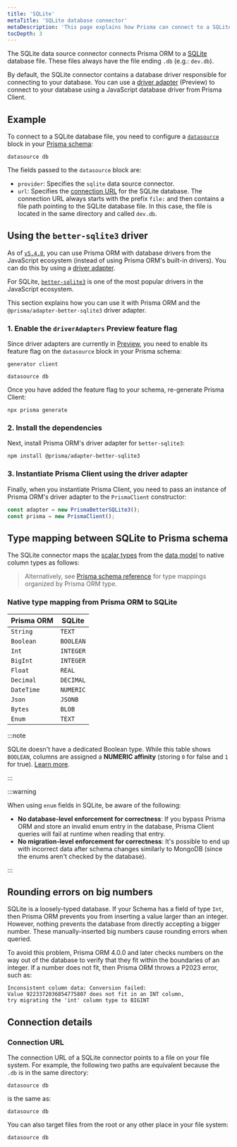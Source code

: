 ```yaml
---
title: 'SQLite'
metaTitle: 'SQLite database connector'
metaDescription: 'This page explains how Prisma can connect to a SQLite database using the SQLite database connector.'
tocDepth: 3
---
```


The SQLite data source connector connects Prisma ORM to a [SQLite](https://www.sqlite.org/) database file. These files always have the file ending `.db` (e.g.: `dev.db`).

By default, the SQLite connector contains a database driver responsible for connecting to your database. You can use a [driver adapter](/orm/overview/databases/database-drivers#driver-adapters) (Preview) to connect to your database using a JavaScript database driver from Prisma Client.

## Example

To connect to a SQLite database file, you need to configure a [`datasource`](/orm/prisma-schema/overview/data-sources) block in your [Prisma schema](/orm/prisma-schema):

```prisma file=schema.prisma
datasource db
```

The fields passed to the `datasource` block are:

- `provider`: Specifies the `sqlite` data source connector.
- `url`: Specifies the [connection URL](/orm/reference/connection-urls) for the SQLite database. The connection URL always starts with the prefix `file:` and then contains a file path pointing to the SQLite database file. In this case, the file is located in the same directory and called `dev.db`.

## Using the `better-sqlite3` driver

As of [`v5.4.0`](https://github.com/prisma/prisma/releases/tag/5.4.0), you can use Prisma ORM with database drivers from the JavaScript ecosystem (instead of using Prisma ORM's built-in drivers). You can do this by using a [driver adapter](/orm/overview/databases/database-drivers).

For SQLite, [`better-sqlite3`](https://github.com/WiseLibs/better-sqlite3) is one of the most popular drivers in the JavaScript ecosystem.

This section explains how you can use it with Prisma ORM and the `@prisma/adapter-better-sqlite3` driver adapter.

### 1. Enable the `driverAdapters` Preview feature flag

Since driver adapters are currently in [Preview](/orm/more/releases#preview), you need to enable its feature flag on the `datasource` block in your Prisma schema:

```prisma file=schema.prisma
generator client

datasource db
```

Once you have added the feature flag to your schema, re-generate Prisma Client:

```terminal
npx prisma generate
```

### 2. Install the dependencies

Next, install Prisma ORM's driver adapter for `better-sqlite3`:

```terminal
npm install @prisma/adapter-better-sqlite3
```

### 3. Instantiate Prisma Client using the driver adapter

Finally, when you instantiate Prisma Client, you need to pass an instance of Prisma ORM's driver adapter to the `PrismaClient` constructor:

```ts
const adapter = new PrismaBetterSQLite3();
const prisma = new PrismaClient();
```

## Type mapping between SQLite to Prisma schema

The SQLite connector maps the [scalar types](/orm/prisma-schema/data-model/models#scalar-fields) from the [data model](/orm/prisma-schema/data-model/models) to native column types as follows:

> Alternatively, see [Prisma schema reference](/orm/reference/prisma-schema-reference#model-field-scalar-types) for type mappings organized by Prisma ORM type.

### Native type mapping from Prisma ORM to SQLite

| Prisma ORM | SQLite    |
| ---------- | --------- |
| `String`   | `TEXT`    |
| `Boolean`  | `BOOLEAN` |
| `Int`      | `INTEGER` |
| `BigInt`   | `INTEGER` |
| `Float`    | `REAL`    |
| `Decimal`  | `DECIMAL` |
| `DateTime` | `NUMERIC` |
| `Json`     | `JSONB`   |
| `Bytes`    | `BLOB`    |
| `Enum`     | `TEXT`    |

:::note

SQLite doesn't have a dedicated Boolean type. While this table shows `BOOLEAN`, columns are assigned a **NUMERIC affinity** (storing `0` for false and `1` for true). [Learn more](https://www.sqlite.org/datatype3.html#boolean).

:::

:::warning

When using `enum` fields in SQLite, be aware of the following:

- **No database-level enforcement for correctness**: If you bypass Prisma ORM and store an invalid enum entry in the database, Prisma Client queries will fail at runtime when reading that entry.
- **No migration-level enforcement for correctness**: It's possible to end up with incorrect data after schema changes similarly to MongoDB (since the enums aren't checked by the database).

:::

## Rounding errors on big numbers

SQLite is a loosely-typed database. If your Schema has a field of type `Int`, then Prisma ORM prevents you from inserting a value larger than an integer. However, nothing prevents the database from directly accepting a bigger number. These manually-inserted big numbers cause rounding errors when queried.

To avoid this problem, Prisma ORM 4.0.0 and later checks numbers on the way out of the database to verify that they fit within the boundaries of an integer. If a number does not fit, then Prisma ORM throws a P2023 error, such as:

```
Inconsistent column data: Conversion failed:
Value 9223372036854775807 does not fit in an INT column,
try migrating the 'int' column type to BIGINT
```

## Connection details

### Connection URL

The connection URL of a SQLite connector points to a file on your file system. For example, the following two paths are equivalent because the `.db` is in the same directory:

```prisma file=schema.prisma
datasource db
```

is the same as:

```prisma file=schema.prisma
datasource db
```

You can also target files from the root or any other place in your file system:

```prisma file=schema.prisma
datasource db
```
